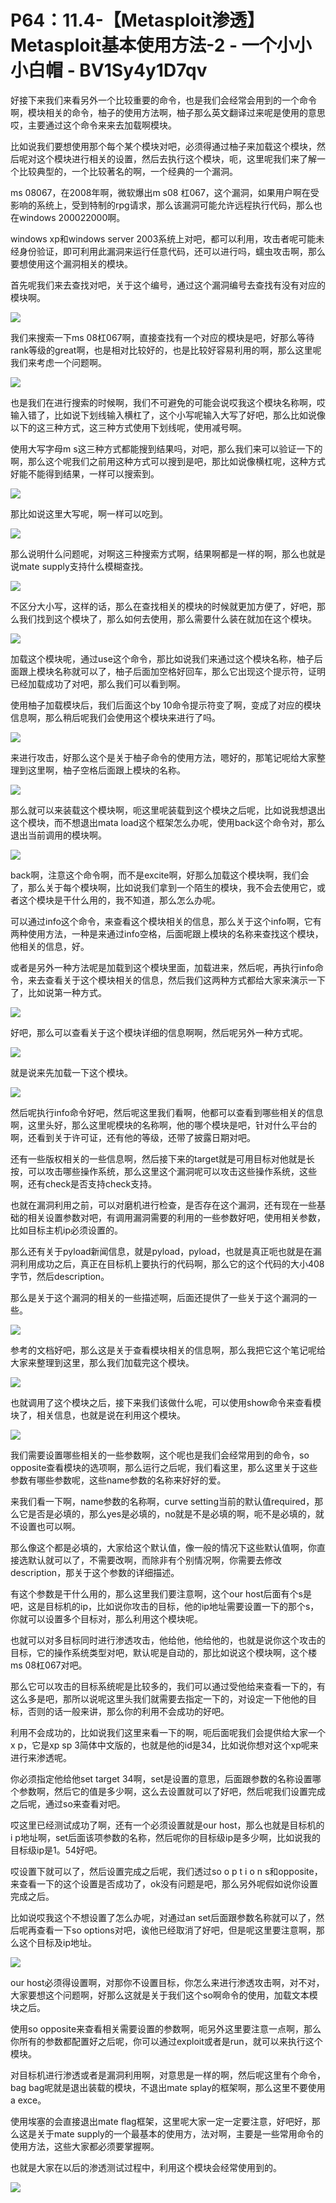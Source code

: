 # P64：11.4-【Metasploit渗透】Metasploit基本使用方法-2 - 一个小小小白帽 - BV1Sy4y1D7qv

好接下来我们来看另外一个比较重要的命令，也是我们会经常会用到的一个命令啊，模块相关的命令，柚子的使用方法啊，柚子那么英文翻译过来呢是使用的意思哎，主要通过这个命令来来去加载啊模块。

比如说我们要想使用那个每个某个模块对吧，必须得通过柚子来加载这个模块，然后呢对这个模块进行相关的设置，然后去执行这个模块，呃，这里呢我们来了解一个比较典型的，一个比较著名的啊，一个经典的一个漏洞。

ms 08067，在2008年啊，微软爆出m s08 杠067，这个漏洞，如果用户啊在受影响的系统上，受到特制的rpg请求，那么该漏洞可能允许远程执行代码，那么也在windows 200022000啊。

windows xp和windows server 2003系统上对吧，都可以利用，攻击者呢可能未经身份验证，即可利用此漏洞来运行任意代码，还可以进行吗，蠕虫攻击啊，那么要想使用这个漏洞相关的模块。

首先呢我们来去查找对吧，关于这个编号，通过这个漏洞编号去查找有没有对应的模块啊。

![](img/6634813be54bd95d340bb0ec5c42a9d8_1.png)

我们来搜索一下ms 08杠067啊，直接查找有一个对应的模块是吧，好那么等待rank等级的great啊，也是相对比较好的，也是比较好容易利用的啊，那么这里呢我们来考虑一个问题啊。



![](img/6634813be54bd95d340bb0ec5c42a9d8_3.png)

也是我们在进行搜索的时候啊，我们不可避免的可能会说哎我这个模块名称啊，哎输入错了，比如说下划线输入横杠了，这个小写呢输入大写了好吧，那么比如说像以下的这三种方式，这三种方式使用下划线呢，使用减号啊。

使用大写字母m s这三种方式都能搜到结果吗，对吧，那么我们来可以验证一下的啊，那么这个呢我们之前用这种方式可以搜到是吧，那比如说像横杠呢，这种方式好能不能得到结果，一样可以搜索到。



![](img/6634813be54bd95d340bb0ec5c42a9d8_5.png)

那比如说这里大写呢，啊一样可以吃到。

![](img/6634813be54bd95d340bb0ec5c42a9d8_7.png)

那么说明什么问题呢，对啊这三种搜索方式啊，结果啊都是一样的啊，那么也就是说mate supply支持什么模糊查找。



![](img/6634813be54bd95d340bb0ec5c42a9d8_9.png)

不区分大小写，这样的话，那么在查找相关的模块的时候就更加方便了，好吧，那么我们找到这个模块了，那么如何去使用，那么需要什么装在就加在这个模块。



![](img/6634813be54bd95d340bb0ec5c42a9d8_11.png)

加载这个模块呢，通过use这个命令，那比如说我们来通过这个模块名称，柚子后面跟上模块名称就可以了，柚子后面加空格好回车，那么它出现这个提示符，证明已经加载成功了对吧，那么我们可以看到啊。

使用柚子加载模块后，我们后面这个by 10命令提示符变了啊，变成了对应的模块信息啊，那么稍后呢我们会使用这个模块来进行了吗。



![](img/6634813be54bd95d340bb0ec5c42a9d8_13.png)

来进行攻击，好那么这个是关于柚子命令的使用方法，嗯好的，那笔记呢给大家整理到这里啊，柚子空格后面跟上模块的名称。



![](img/6634813be54bd95d340bb0ec5c42a9d8_15.png)

那么就可以来装载这个模块啊，呃这里呢装载到这个模块之后呢，比如说我想退出这个模块，而不想退出mata load这个框架怎么办呢，使用back这个命令对，那么退出当前调用的模块啊。



![](img/6634813be54bd95d340bb0ec5c42a9d8_17.png)

back啊，注意这个命令啊，而不是excite啊，好那么加载这个模块啊，我们会了，那么关于每个模块啊，比如说我们拿到一个陌生的模块，我不会去使用它，或者这个模块是干什么用的，我不知道，那么怎么办呢。

可以通过info这个命令，来查看这个模块相关的信息，那么关于这个info啊，它有两种使用方法，一种是来通过info空格，后面呢跟上模块的名称来查找这个模块，他相关的信息，好。

或者是另外一种方法呢是加载到这个模块里面，加载进来，然后呢，再执行info命令，来去查看关于这个模块相关的信息，然后我们这两种方式都给大家来演示一下了，比如说第一种方式。



![](img/6634813be54bd95d340bb0ec5c42a9d8_19.png)

好吧，那么可以查看关于这个模块详细的信息啊啊，然后呢另外一种方式呢。

![](img/6634813be54bd95d340bb0ec5c42a9d8_21.png)

就是说来先加载一下这个模块。

![](img/6634813be54bd95d340bb0ec5c42a9d8_23.png)

然后呢执行info命令好吧，然后呢这里我们看啊，他都可以查看到哪些相关的信息啊，这里头好，那么这里呢模块的名称啊，他的哪个模块是吧，针对什么平台的啊，还看到关于许可证，还有他的等级，还带了披露日期对吧。

还有一些版权相关的一些信息啊，然后接下来的target就是可用目标对他就是长按，可以攻击哪些操作系统，那么这里这个漏洞呢可以攻击这些操作系统，这些啊，还有check是否支持check支持。

也就在漏洞利用之前，可以对磨机进行检查，是否存在这个漏洞，还有现在一些基础的相关设置参数对吧，有调用漏洞需要的利用的一些参数好吧，使用相关参数，比如目标主机ip必须设置的。

那么还有关于pyload新闻信息，就是pyload，pyload，也就是真正呃也就是在漏洞利用成功之后，真正在目标机上要执行的代码啊，那么它的这个代码的大小408字节，然后description。

那么是关于这个漏洞的相关的一些描述啊，后面还提供了一些关于这个漏洞的一些。

![](img/6634813be54bd95d340bb0ec5c42a9d8_25.png)

参考的文档好吧，那么这是关于查看模块相关的信息啊，那么我把它这个笔记呢给大家来整理到这里，那么我们加载完这个模块。



![](img/6634813be54bd95d340bb0ec5c42a9d8_27.png)

也就调用了这个模块之后，接下来我们该做什么呢，可以使用show命令来查看模块了，相关信息，也就是说在利用这个模块。



![](img/6634813be54bd95d340bb0ec5c42a9d8_29.png)

我们需要设置哪些相关的一些参数啊，这个呢也是我们会经常用到的命令，so opposite查看模块的选项啊，那么运行之后呢，我们看这里，那么这里关于这些参数有哪些参数呢，这些name参数的名称来好好的爱。

来我们看一下啊，name参数的名称啊，curve setting当前的默认值required，那么它是否是必填的，那么yes是必填的，no就是不是必填的啊，呃不是必填的，就不设置也可以啊。

那么像这个都是必填的，大家给这个默认值，像一般的情况下这些默认值啊，你直接选默认就可以了，不需要改啊，而除非有个别情况啊，你需要去修改description，那关于这个参数的详细描述。

有这个参数是干什么用的，那么这里我们要注意啊，这个our host后面有个s是吧，这是目标机的ip，比如说你攻击的目标，他的ip地址需要设置一下的那个s，你就可以设置多个目标对，那么利用这个模块呢。

也就可以对多目标同时进行渗透攻击，他给他，他给他的，也就是说你这个攻击的目标，它的操作系统类型对吧，默认呢是自动的，那比如说这个模块啊，这个楼ms 08杠067对吧。

那么它可以攻击的目标系统呢是比较多的，我们可以通过受他给来查看一下的，有这么多是吧，那所以说呢这里头我们就需要去指定一下的，对设定一下他他的目标，否则的话一般来讲，那么你的利用不会成功的好吧。

利用不会成功的，比如说我们这里来看一下的啊，呃后面呢我们会提供给大家一个x p，它是xp sp 3简体中文版的，也就是他的id是34，比如说你想对这个xp呢来进行来渗透呢。

你必须指定他给他set target 34啊，set是设置的意思，后面跟参数的名称设置哪个参数啊，然后它的值是多少啊，这么去设置就可以了好吧，然后呢我们设置完成之后呢，通过so来查看对吧。

哎这里已经测试成功了啊，还有一个必须设置就是our host，那么也就是目标机的i p地址啊，set后面该项参数的名称，然后呢你的目标级ip是多少啊，比如说我的目标级ip是1。54好吧。

哎设置下就可以了，然后设置完成之后呢，我们透过so o p t i o n s和opposite，来查看一下的这个设置是否成功了，ok没有问题是吧，那么另外呢假如说你设置完成之后。

比如说哎我这个不想设置了怎么办呢，对通过an set后面跟参数名称就可以了，然后呢再查看一下so options对吧，诶他已经取消了好吧，但是呢这里要注意啊，那么这个目标及ip地址。



![](img/6634813be54bd95d340bb0ec5c42a9d8_31.png)

our host必须得设置啊，对那你不设置目标，你怎么来进行渗透攻击啊，对不对，大家要想这个问题啊，好那么这就是关于我们这个so啊命令的使用，加载文本模块之后。

使用so opposite来查看相关需要设置的参数啊，呃另外这里要注意一点啊，那么你所有的参数都配置好之后呢，你可以通过exploit或者是run，就可以来执行这个模块。

对目标机进行渗透或者是漏洞利用啊，对意思是一样的啊，然后呢这里有个命令，bag bag呢就是退出装载的模块，不退出mate splay的框架啊，那么这里不要使用a exce。

使用埃塞的会直接退出mate flag框架，这里呢大家一定一定要注意，好吧好，那么这是关于mate supply的一个最基本的使用方，法对啊，主要是一些常用命令的使用方法，这些大家都必须要掌握啊。

也就是大家在以后的渗透测试过程中，利用这个模块会经常使用到的。

![](img/6634813be54bd95d340bb0ec5c42a9d8_33.png)
